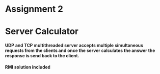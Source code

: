 # Assignment 2
# Server Calculator
#### UDP and TCP multithreaded server accepts multiple simultaneous  requests from the clients and once the server calculates the answer the response is send back to the client.
#### RMI solution included